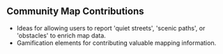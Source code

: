 ## Community Map Contributions
- Ideas for allowing users to report 'quiet streets', 'scenic paths', or 'obstacles' to enrich map data.
- Gamification elements for contributing valuable mapping information.
